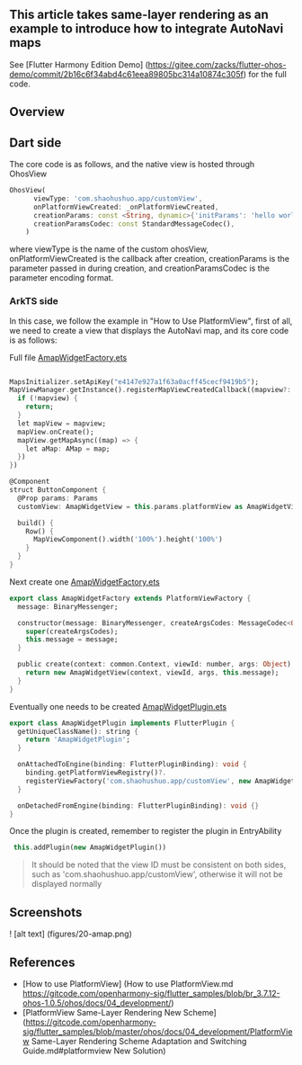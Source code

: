 ## This article takes same-layer rendering as an example to introduce how to integrate AutoNavi maps

See [Flutter Harmony Edition Demo] (https://gitee.com/zacks/flutter-ohos-demo/commit/2b16c6f34abd4c61eea89805bc314a10874c305f) for the full code.

## Overview

## Dart side

The core code is as follows, and the native view is hosted through OhosView

```dart
OhosView(
      viewType: 'com.shaohushuo.app/customView',
      onPlatformViewCreated: _onPlatformViewCreated,
      creationParams: const <String, dynamic>{'initParams': 'hello world'},
      creationParamsCodec: const StandardMessageCodec(),
    )
```


where viewType is the name of the custom ohosView, onPlatformViewCreated is the callback after creation, creationParams is the parameter passed in during creation, and creationParamsCodec is the parameter encoding format.

### ArkTS side

In this case, we follow the example in "How to Use PlatformView", first of all, we need to create a view that displays the AutoNavi map, and its core code is as follows:

Full file [AmapWidgetFactory.ets]( https://gitee.com/zacks/flutter-ohos-demo/blob/master/packages/apps/ohos_app/ohos/entry/src/main/ets/entryability/AmapWidget/AmapWidgetView.ets)

```dart

MapsInitializer.setApiKey("e4147e927a1f63a0acff45cecf9419b5");
MapViewManager.getInstance().registerMapViewCreatedCallback((mapview?: MapView, mapViewName?: string) => {
  if (!mapview) {
    return;
  }
  let mapView = mapview;
  mapView.onCreate();
  mapView.getMapAsync((map) => {
    let aMap: AMap = map;
  })
})

@Component
struct ButtonComponent {
  @Prop params: Params
  customView: AmapWidgetView = this.params.platformView as AmapWidgetView

  build() {
    Row() {
      MapViewComponent().width('100%').height('100%')
    }
  }
}
```

Next create one [AmapWidgetFactory.ets](https://gitee.com/zacks/flutter-ohos-demo/blob/master/packages/apps/ohos_app/ohos/entry/src/main/ets/entryability/AmapWidget/AmapWidgetFactory.ets)

```dart
export class AmapWidgetFactory extends PlatformViewFactory {
  message: BinaryMessenger;

  constructor(message: BinaryMessenger, createArgsCodes: MessageCodec<Object>) {
    super(createArgsCodes);
    this.message = message;
  }

  public create(context: common.Context, viewId: number, args: Object): PlatformView {
    return new AmapWidgetView(context, viewId, args, this.message);
  }
}
```

Eventually one needs to be created [AmapWidgetPlugin.ets](https://gitee.com/zacks/flutter-ohos-demo/blob/master/packages/apps/ohos_app/ohos/entry/src/main/ets/entryability/AmapWidget/AmapWidgetPlugin.ets)


```dart
export class AmapWidgetPlugin implements FlutterPlugin {
  getUniqueClassName(): string {
    return 'AmapWidgetPlugin';
  }

  onAttachedToEngine(binding: FlutterPluginBinding): void {
    binding.getPlatformViewRegistry()?.
    registerViewFactory('com.shaohushuo.app/customView', new AmapWidgetFactory(binding.getBinaryMessenger(), StandardMessageCodec.INSTANCE));
  }

  onDetachedFromEngine(binding: FlutterPluginBinding): void {}
}
```

Once the plugin is created, remember to register the plugin in EntryAbility

```dart
 this.addPlugin(new AmapWidgetPlugin())
```

> It should be noted that the view ID must be consistent on both sides, such as 'com.shaohushuo.app/customView', otherwise it will not be displayed normally

## Screenshots

! [alt text] (figures/20-amap.png)

## References

- [How to use PlatformView] (How to use PlatformView.md https://gitcode.com/openharmony-sig/flutter_samples/blob/br_3.7.12-ohos-1.0.5/ohos/docs/04_development/)
- [PlatformView Same-Layer Rendering New Scheme](https://gitcode.com/openharmony-sig/flutter_samples/blob/master/ohos/docs/04_development/PlatformView Same-Layer Rendering Scheme Adaptation and Switching Guide.md#platformview New Solution)